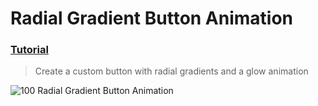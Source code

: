  # Radial Gradient Button Animation
 ### [Tutorial](https://designcode.io/swiftui-handbook-radial-gradient-button-animation)
> Create a custom button with radial gradients and a glow animation

![100  Radial Gradient Button Animation](https://github.com/mrgsdev/DesignCode/assets/157994617/9182030f-5953-4e6a-bffe-fc810388310a)
 